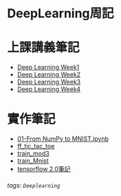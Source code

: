 DeepLearning周記
===
# 上課講義筆記
- [Deep Learning Week1](/BeqcSk5ZTsi7D8L2spMR8g?both)
- [Deep Learning Week2](/tQMSDsMkRiuOg-OAslRnqw)
- [Deep Learning Week3](/6daVBrW4R-6hM9fA4Oxo5A)
- [Deep Learning Week4](/FJruews7SiSJf5g-r-CfIg)

# 實作筆記
- [01-From NumPy to MNIST.ipynb](/a8kTHZuESUqdj_hyaO6s5A)
- [ff_tic_tac_toe](/SiARwv1XR6qpJETpGsa3QQ)
- [train_mod3](/Gy_UZysQS8ixEEd93Z3Gkg)
- [train_Mnist](/LrrM4UaKR6yZ-lgDTYWNLg)
- [tensorflow 2.0筆記](/bMDFH0qQSC2RQ1J_KWQmdw)

###### tags: `Deeplearning`